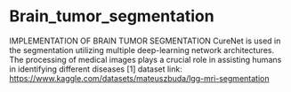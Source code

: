 # Brain_tumor_segmentation
IMPLEMENTATION OF BRAIN TUMOR SEGMENTATION
CureNet is used in the segmentation
utilizing multiple deep-learning network architectures. The processing of medical images plays a crucial role in assisting humans in identifying different diseases [1]
dataset link: https://www.kaggle.com/datasets/mateuszbuda/lgg-mri-segmentation
